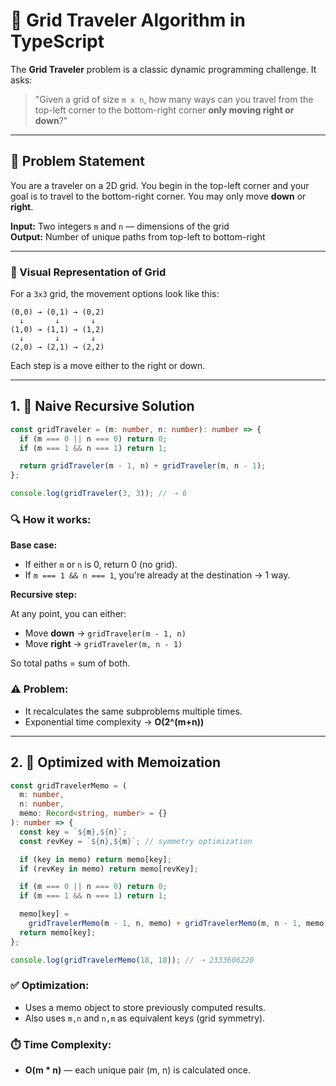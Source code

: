 
# 🧭 Grid Traveler Algorithm in TypeScript

The **Grid Traveler** problem is a classic dynamic programming challenge. It asks:

> "Given a grid of size `m x n`, how many ways can you travel from the top-left corner to the bottom-right corner **only moving right or down**?"

---

## 📌 Problem Statement

You are a traveler on a 2D grid. You begin in the top-left corner and your goal is to travel to the bottom-right corner. You may only move **down** or **right**.

**Input:** Two integers `m` and `n` — dimensions of the grid  
**Output:** Number of unique paths from top-left to bottom-right

---

### 🧭 Visual Representation of Grid

For a `3x3` grid, the movement options look like this:

```
(0,0) → (0,1) → (0,2)
  ↓       ↓       ↓
(1,0) → (1,1) → (1,2)
  ↓       ↓       ↓
(2,0) → (2,1) → (2,2)
```

Each step is a move either to the right or down.

---

## 1. 🧪 Naive Recursive Solution

```ts
const gridTraveler = (m: number, n: number): number => {
  if (m === 0 || n === 0) return 0;
  if (m === 1 && n === 1) return 1;

  return gridTraveler(m - 1, n) + gridTraveler(m, n - 1);
};

console.log(gridTraveler(3, 3)); // ➝ 6
```

### 🔍 How it works:

**Base case:**

- If either `m` or `n` is 0, return 0 (no grid).
- If `m === 1 && n === 1`, you're already at the destination → 1 way.

**Recursive step:**

At any point, you can either:

- Move **down** → `gridTraveler(m - 1, n)`
- Move **right** → `gridTraveler(m, n - 1)`

So total paths = sum of both.

### ⚠️ Problem:

- It recalculates the same subproblems multiple times.
- Exponential time complexity → **O(2^(m+n))**

---

## 2. 🧠 Optimized with Memoization

```ts
const gridTravelerMemo = (
  m: number,
  n: number,
  memo: Record<string, number> = {}
): number => {
  const key = `${m},${n}`;
  const revKey = `${n},${m}`; // symmetry optimization

  if (key in memo) return memo[key];
  if (revKey in memo) return memo[revKey];

  if (m === 0 || n === 0) return 0;
  if (m === 1 && n === 1) return 1;

  memo[key] =
    gridTravelerMemo(m - 1, n, memo) + gridTravelerMemo(m, n - 1, memo);
  return memo[key];
};

console.log(gridTravelerMemo(18, 18)); // ➝ 2333606220
```

### ✅ Optimization:

- Uses a memo object to store previously computed results.
- Also uses `m,n` and `n,m` as equivalent keys (grid symmetry).

### ⏱️ Time Complexity:

- **O(m * n)** — each unique pair (m, n) is calculated once.
